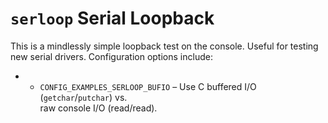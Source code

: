 # `serloop` Serial Loopback

This is a mindlessly simple loopback test on the console. Useful for
testing new serial drivers. Configuration options include:

  -   - `CONFIG_EXAMPLES_SERLOOP_BUFIO` – Use C buffered I/O
        (`getchar`/`putchar`) vs.  
        raw console I/O (read/read).
